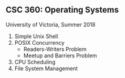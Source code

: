 ## CSC 360: Operating Systems
University of Victoria, Summer 2018

1. Simple Unix Shell
2. POSIX Concurrency
   * Readers-Writers Problem
   * Meetup and Barriers Problem
3. CPU Scheduling
4. File System Management



